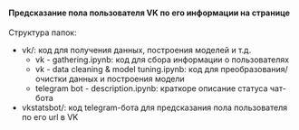 #### Предсказание пола пользователя VK по его информации на странице
Структура папок:  
- vk/: код для получения данных, построения моделей и т.д.
  - vk - gathering.ipynb: код для сбора информации о пользователях
  - vk - data cleaning & model tuning.ipynb: код для преобразования/очистки данных и построения модели
  - telegram bot - description.ipynb: краткоре описание статуса чат-бота
- vkstatsbot/: код telegram-бота для предсказания пола пользователя по его url в VK 
